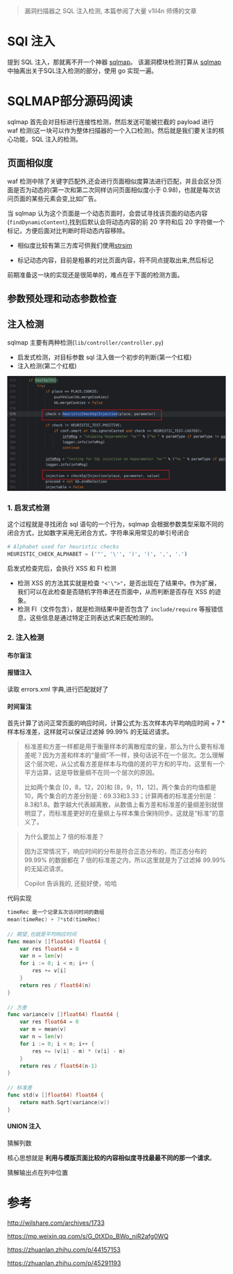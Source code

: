 >   漏洞扫描器之 SQL 注入检测, 本篇参阅了大量 v1ll4n 师傅的文章

# SQl 注入

提到 SQL 注入，那就离不开一个神器 [sqlmap](https://github.com/sqlmapproject/sqlmap)。 该漏洞模块检测打算从 [sqlmap](https://github.com/sqlmapproject/sqlmap) 中抽离出关于SQL注入检测的部分，使用 go 实现一遍。

# SQLMAP部分源码阅读

sqlmap 首先会对目标进行连接性检测，然后发送可能被拦截的 payload 进行 waf 检测(这一块可以作为整体扫描器的一个入口检测)。然后就是我们要关注的核心功能，SQL 注入的检测。

## 页面相似度

waf 检测中除了关键字匹配外,还会进行页面相似度算法进行匹配，并且会区分页面是否为动态的(第一次和第二次同样访问页面相似度小于 0.98)，也就是每次访问页面的某些元素会变,比如广告。

当 sqlmap 认为这个页面是一个动态页面时，会尝试寻找该页面的动态内容(`findDynamicContent`),找到后默认会将动态内容的前 20 字符和后 20 字符做一个标记，方便后面对比判断时将动态内容移除。

-   相似度比较有第三方库可供我们使用[strsim](github.com/antlabs/strsim)

-   标记动态内容，目前是粗暴的对比页面内容，将不同点提取出来,然后标记

前期准备这一块的实现还是很简单的，难点在于下面的检测方面。

## 参数预处理和动态参数检查



## 注入检测

sqlmap 主要有两种检测(`lib/controller/controller.py`)

-   启发式检测，对目标参数 sql 注入做一个初步的判断(第一个红框)
-   注入检测(第二个红框)

![image-20230207205442610](images/image-20230207205442610.png)

### 1. 启发式检测

这个过程就是寻找闭合 sql 语句的一个行为，sqlmap 会根据参数类型采取不同的闭合方式，比如数字采用无闭合方式，字符串采用常见的单引号闭合

```python
# Alphabet used for heuristic checks
HEURISTIC_CHECK_ALPHABET = ('"', '\'', ')', '(', ',', '.')
```





启发式检查完后，会执行 XSS 和 FI 检测

-   检测 XSS 的方法其实就是检查 `"<'\">"`，是否出现在了结果中。作为扩展，我们可以在此检查是否随机字符串还在页面中，从而判断是否存在 XSS 的迹象。
-   检测 FI（文件包含），就是检测结果中是否包含了 `include/require` 等报错信息，这些信息是通过特定正则表达式来匹配检测的。

### 2. 注入检测

#### 布尔盲注


#### 报错注入
读取 errors.xml 字典,进行匹配就好了

#### 时间盲注
首先计算了访问正常页面的响应时间，计算公式为:五次样本内平均响应时间 + 7 * 样本标准差，这样就可以保证过滤掉 99.99% 的无延迟请求。

>标准差和方差一样都是用于衡量样本的离散程度的量，那么为什么要有标准差呢？因为方差和样本的“量纲”不一样，换句话说不在一个层次。怎么理解这个层次呢，从公式看方差是样本与均值的差的平方和的平均，这里有一个平方运算，这是导致量纲不在同一个层次的原因。
>
>比如两个集合 [0，8，12，20]和 [8，9，11，12]，两个集合的均值都是10，两个集合的方差分别是：69.33和3.33；计算两者的标准差分别是：8.3和1.8。数字越大代表越离散，从数值上看方差和标准差的量纲差别就很明显了，而标准差更好的在量纲上与样本集合保持同步。这就是“标准”的意义了。

>为什么要加上 7 倍的标准差？
>
>因为正常情况下，响应时间的分布是符合正态分布的，而正态分布的 99.99% 的数据都在 7 倍的标准差之内，所以这里就是为了过滤掉 99.99% 的无延迟请求。
>
>Copilot 告诉我的, 还挺好使，哈哈

代码实现

```go
timeRec 是一个记录五次访问时间的数组
mean(timeRec) + 7*std(timeRec)

// 期望,也就是平均响应时间
func mean(v []float64) float64 {
	var res float64 = 0
	var n = len(v)
	for i := 0; i < n; i++ {
		res += v[i]
	}
	return res / float64(n)
}

// 方差
func variance(v []float64) float64 {
	var res float64 = 0
	var m = mean(v)
	var n = len(v)
	for i := 0; i < n; i++ {
		res += (v[i] - m) * (v[i] - m)
	}
	return res / float64(n-1)
}

// 标准差
func std(v []float64) float64 {
	return math.Sqrt(variance(v))
}
```





#### UNION 注入

猜解列数

核心思想就是 **利用与模版页面比较的内容相似度寻找最最不同的那一个请求**。

猜解输出点在列中位置


# 参考

http://wjlshare.com/archives/1733

https://mp.weixin.qq.com/s/G_0tXDo_BWo_niR2afg0WQ

https://zhuanlan.zhihu.com/p/44157153

https://zhuanlan.zhihu.com/p/45291193